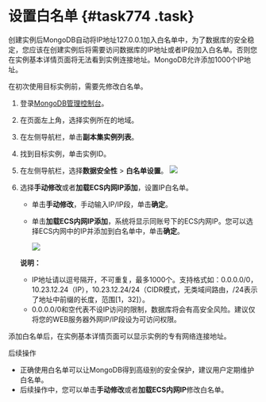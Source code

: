 # 设置白名单 {#task774 .task}

创建实例后MongoDB自动将IP地址127.0.0.1加入白名单中，为了数据库的安全稳定，您应该在创建实例后将需要访问数据库的IP地址或者IP段加入白名单。否则您在实例基本详情页面将无法看到实例连接地址。MongoDB允许添加1000个IP地址。

在初次使用目标实例前，需要先修改白名单。

1.  登录[MongoDB管理控制台](https://mongodb.console.aliyun.com/)。 
2.  在页面左上角，选择实例所在的地域。 
3.  在左侧导航栏，单击**副本集实例列表**。 
4.  找到目标实例，单击实例ID。 
5.  在左侧导航栏，选择**数据安全性** \> **白名单设置**。 ![](http://static-aliyun-doc.oss-cn-hangzhou.aliyuncs.com/assets/img/6660/154745337913208_zh-CN.png) 
6.  选择**手动修改**或者**加载ECS内网IP添加**，设置IP白名单。 

    -   单击**手动修改**，手动输入IP/IP段，单击**确定**。
    -   单击**加载ECS内网IP添加**，系统将显示同账号下的ECS内网IP。您可以选择ECS内网中的IP并添加到白名单中，单击**确定**。

        ![](http://static-aliyun-doc.oss-cn-hangzhou.aliyuncs.com/assets/img/6660/154745337913209_zh-CN.png)

    **说明：** 

    -   IP地址请以逗号隔开，不可重复，最多1000个。支持格式如：0.0.0.0/0，10.23.12.24（IP），10.23.12.24/24（CIDR模式，无类域间路由，/24表示了地址中前缀的长度，范围\[1，32\]）。
    -   0.0.0.0/0和空代表不设IP访问的限制，数据库将会有高安全风险。建议仅将您的WEB服务器外网IP/IP段设为可访问权限。

添加白名单后，在实例基本详情页面可以显示实例的专有网络连接地址。

后续操作

-   正确使用白名单可以让MongoDB得到高级别的安全保护，建议用户定期维护白名单。
-   后续操作中，您可以单击**手动修改**或者**加载ECS内网IP**修改白名单。

